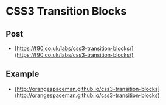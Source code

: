 # CSS3 Transition Blocks

## Post

 - [https://f90.co.uk/labs/css3-transition-blocks/](https://f90.co.uk/labs/css3-transition-blocks/)

## Example

 - [http://orangespaceman.github.io/css3-transition-blocks](http://orangespaceman.github.io/css3-transition-blocks)
